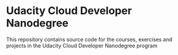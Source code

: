 # Udacity Cloud Developer Nanodegree
This repository contains source code for the courses, exercises and projects in the Udacity Cloud Developer Nanodegree program
